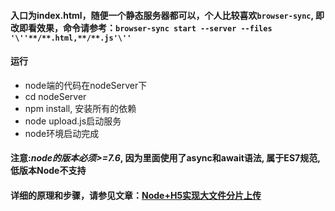 #### 入口为index.html，随便一个静态服务器都可以，个人比较喜欢`browser-sync`, 即改即看效果，命令请参考：`browser-sync start --server --files '\''**/**.html,**/**.js'\''`

#### 运行
+ node端的代码在nodeServer下
+ cd nodeServer
+ npm install, 安装所有的依赖
+ node upload.js启动服务
+ node环境启动完成
#### 注意:*node的版本必须>=7.6*, 因为里面使用了async和await语法, 属于ES7规范, 低版本Node不支持
#### 详细的原理和步骤，请参见文章：[Node+H5实现大文件分片上传](https://segmentfault.com/a/1190000008899001)
